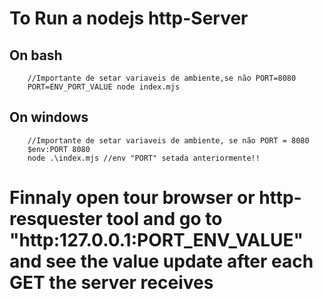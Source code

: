 # To Run a nodejs http-Server

## On bash
```
    //Importante de setar variaveis de ambiente,se não PORT=8080
    PORT=ENV_PORT_VALUE node index.mjs

```
## On windows
```
    //Importante de setar variaveis de ambiente, se não PORT = 8080
    $env:PORT 8080
    node .\index.mjs //env "PORT" setada anteriormente!!
```
# Finnaly open tour browser or http-resquester tool and go to "http:127.0.0.1:PORT_ENV_VALUE" and see the value update after each GET the server receives

<img src=""></img>